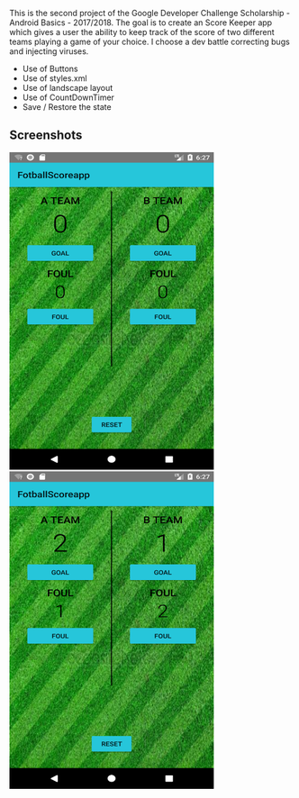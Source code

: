
This is the second project of the Google Developer Challenge Scholarship - Android Basics - 2017/2018.
The goal is to create an Score Keeper app which gives a user the ability to keep track of the score of two different teams playing a game of your choice.
I choose a dev battle correcting bugs and injecting viruses.

* Use of Buttons
* Use of styles.xml
* Use of landscape layout
* Use of CountDownTimer
* Save / Restore the state

## Screenshots
<img src="/screenshots/Screenshot1.png" width="363" height="564"><img src="/screenshots/Screenshot2.png" width="363" height="564">
